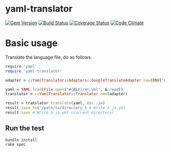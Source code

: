 # yaml-translator

[![Gem Version](https://badge.fury.io/rb/yaml-translator.svg)](https://badge.fury.io/rb/yaml-translator)
[![Build Status](https://travis-ci.org/holyshared/yaml-translator.svg?branch=master)](https://travis-ci.org/holyshared/yaml-translator)
[![Coverage Status](https://coveralls.io/repos/github/holyshared/yaml-translator/badge.svg?branch=master)](https://coveralls.io/github/holyshared/yaml-translator?branch=master)
[![Code Climate](https://codeclimate.com/github/holyshared/yaml-translator/badges/gpa.svg)](https://codeclimate.com/github/holyshared/yaml-translator)

# Basic usage

Translate the language file, do as follows.

```ruby
require 'yaml'
require 'yaml-translator'

adapter = ::YamlTranslator::Adapters::GoogleTranslateAdapter.new(ENV['GOOGLE_TRANSLATE_API_KEY'])

yaml = YAML.load(File.open("#{dir}/en.yml", &:read))
translator = ::YamlTranslator::Translator.new(adapter)

result = translator.translate(yaml, to: :ja)
result.save_to('/path/to/directory') # Write a ja.yml
result.save # Write a ja.yml (current directory)
```

## Run the test

	bundle install
	rake spec
